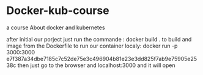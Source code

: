 # Docker-kub-course
a course About docker and kubernetes

after initial our porject just run the commande : docker build .  to build and image from the Dockerfile 
to run our container localy: docker run -p 3000:3000 e7f387a34dbe7185c7c52de75e3c496904b81e23e3dd825f7ab9e75905e2538c 
then just go to the browser and localhost:3000 and it will open                                                 
